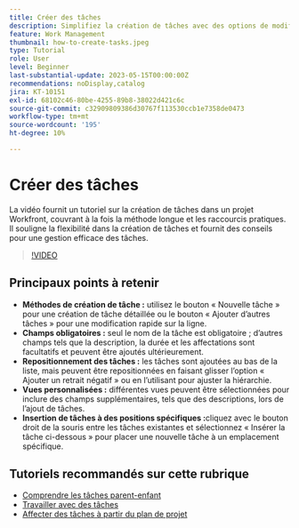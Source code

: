 ```yaml
---
title: Créer des tâches
description: Simplifiez la création de tâches avec des options de modification détaillée ou intégrée, de repositionnement flexible, d’affichages personnalisés pour des champs supplémentaires et d’emplacement spécifique, comme l’utilisation de « Insérer la tâche ci-dessous » dans Workfront.
feature: Work Management
thumbnail: how-to-create-tasks.jpeg
type: Tutorial
role: User
level: Beginner
last-substantial-update: 2023-05-15T00:00:00Z
recommendations: noDisplay,catalog
jira: KT-10151
exl-id: 68102c46-80be-4255-89b8-38022d421c6c
source-git-commit: c32909809386d30767f113530ccb1e7358de0473
workflow-type: tm+mt
source-wordcount: '195'
ht-degree: 10%

---
```


# Créer des tâches

La vidéo fournit un tutoriel sur la création de tâches dans un projet Workfront, couvrant à la fois la méthode longue et les raccourcis pratiques. Il souligne la flexibilité dans la création de tâches et fournit des conseils pour une gestion efficace des tâches.


>[!VIDEO](https://video.tv.adobe.com/v/3419372/?quality=12&learn=on&enablevpops)

## Principaux points à retenir

* **Méthodes de création de tâche :** utilisez le bouton « Nouvelle tâche » pour une création de tâche détaillée ou le bouton « Ajouter d’autres tâches » pour une modification rapide sur la ligne.
* **Champs obligatoires :** &#x200B;seul le nom de la tâche est obligatoire ; d’autres champs tels que la description, la durée et les affectations sont facultatifs et peuvent être ajoutés ultérieurement. &#x200B;
* **Repositionnement des tâches :** &#x200B;les tâches sont ajoutées au bas de la liste, mais peuvent être repositionnées en faisant glisser l’option « Ajouter un retrait négatif » ou en l’utilisant pour ajuster la hiérarchie.
* **Vues personnalisées :** différentes vues peuvent être sélectionnées pour inclure des champs supplémentaires, tels que des descriptions, lors de l’ajout de tâches. &#x200B;
* **Insertion de tâches à des positions spécifiques :** &#x200B;cliquez avec le bouton droit de la souris entre les tâches existantes et sélectionnez « Insérer la tâche ci-dessous » pour placer une nouvelle tâche à un emplacement spécifique.


## Tutoriels recommandés sur cette rubrique

* [Comprendre les tâches parent-enfant](/help/manage-work/tasks/understand-parent-child-tasks.md)
* [Travailler avec des tâches](/help/manage-work/tasks/work-with-tasks.md)
* [Affecter des tâches à partir du plan de projet](/help/manage-work/tasks/assign-tasks-from-the-project-plan.md)
